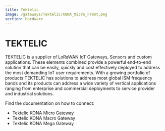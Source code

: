 ```yaml
---
title: Tektelic
image: /gateways/Tektelic/KONA_Micro_Front.png
section: Hardware
---
```



# TEKTELIC

TEKTELIC is a supplier of LoRaWAN IoT Gateways, Sensors and custom applications. These elements combined provide a powerful end-to-end solution that can be easily, quickly and cost effectively deployed to address the most demanding IoT user requirements. With a growing portfolio of products TEKTELIC has solutions to address most global ISM frequency bands and its products can address a wide variety of vertical applications ranging from enterprise and commercial deployments to service provider and industrial solutions.


Find the documentation on how to connect:
- Tektelic KONA Micro Gateway
- Tektelic KONA Macro Gateway
- Tektelic KONA Mega Gateway
